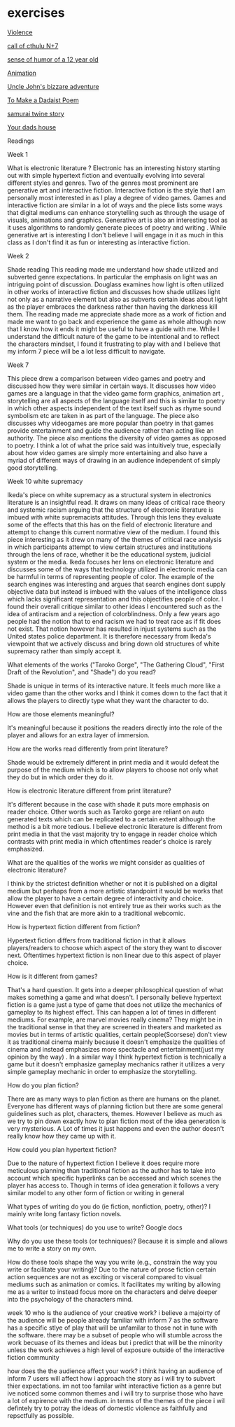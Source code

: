 # exercises

[Violence](https://gilded-peaceful-clownfish.glitch.me/)

[call of cthulu N+7](https://abalone-east-secure.glitch.me/)

[sense of humor of a 12 year old](https://singular-gumdrop-b40c11.netlify.app/)

[Animation](https://lush-incongruous-athlete.glitch.me/)

[Uncle John's bizzare adventure](https://magical-griffin-f2278a.netlify.app/)

 [To Make a Dadaist Poem](https://melted-chestnut-freeze.glitch.me)

[samurai twine story](https://idyllic-palmier-eae826.netlify.app/)

[Your dads house](https://ornate-mousse-fd2306.netlify.app)


Readings 

Week 1

What is electronic literature ?
Electronic has an interesting history starting out with simple hypertext fiction and eventually evolving into several different styles and genres. Two of the genres most prominent are generative art and interactive fiction. Interactive fiction is the style that I am personally most interested in as I play a degree of video games. Games and interactive fiction are similar in a lot of ways and  the piece lists some ways that digital mediums can enhance storytelling such as through the usage of visuals, animations and graphics. Generative art is also an interesting tool as it uses algorithms to randomly generate pieces of poetry and  writing . While generative art is interesting I don't believe I will engage in it as much in this class as I don't find it as fun or interesting as interactive fiction. 



Week 2

Shade reading 
This reading made me understand how shade utilized and subverted genre expectations. In particular the emphasis on light was an intriguing point of discussion. Douglass examines how light is often utilized in other works of interactive fiction and discusses how shade utilizes light not only as a narrative element but also as subverts certain ideas about light as the player embraces the darkness rather than having the darkness kill them.
The reading made me appreciate shade more as a work of fiction and made me want to go back and experience the game as whole although now that I know how it ends it might be useful to have a guide with me. While I understand the difficult nature of the game to be intentional and to reflect the characters mindset, I found it frustrating to play with and I believe that my inform 7 piece will be a lot less difficult to navigate.



Week 7

This piece drew a comparison between video games and poetry and discussed how they were similar in certain ways. It discusses how video games are a language in that the video game form graphics, animation art , storytelling are all aspects of the language itself and this is similar to poetry in which other aspects independent of the text itself such as rhyme sound symbolism etc are taken in as part of the language. The piece also discusses why videogames are more popular than poetry in that games provide entertainment and guide the audience rather than acting like an authority. The piece also mentions the diversity of video games as opposed to poetry. I think a lot of what the price said was intuitively true, especially about how video games are simply more entertaining and also have a myriad of different ways of drawing in an audience independent of simply good storytelling.




Week 10 white supremacy  

Ikeda's piece on white supremacy as a structural system in electronics literature is an insightful read. It draws on many ideas of critical race theory and systemic racism arguing that the structure of electronic literature is imbued with white supremacists attitudes. Through this lens they evaluate some of the effects that this has on the field of electronic literature and attempt to change this current normative view of the medium. I found this piece interesting as it drew on many of the themes of critical race analysis in which participants attempt to view certain structures and institutions through the lens of race, whether it be the educational system, judicial system or the media. Ikeda focuses her lens on electronic literature and discusses some of the ways that technology utilized in electronic media can be harmful in terms of representing people of color. The example of the search engines was interesting and argues that search engines dont supply objective data but instead is imbued with the values of the intelligence class which lacks significant representation and this objectifies people of color. I found their overall critique similar to other ideas I encountered such as the idea of antiracism and a rejection of colorblindness. Only a few years ago people had the notion that to end racism we had to treat race as if fit does not exist. That notion however has resulted in injust systems such as the United states police department. It is therefore necessary from Ikeda's viewpoint that we actively discuss and bring down old structures of white supremacy rather than simply accept it.















What elements of the works ("Taroko Gorge", "The Gathering Cloud", "First Draft of the Revolution", and "Shade") do you read?

Shade is unique in terms of its interactive nature. It feels much more like a video game than the other works and I think it comes down to the fact that it allows the players to directly type what they want the character to do.

How are those elements meaningful?

It's meaningful because it positions the readers directly into the role of the player and allows for an extra layer of immersion.


How are the works read differently from print literature?

Shade would be extremely different in print media and it would defeat the purpose of the medium which is to allow players to choose not only what they do but in which order they do it.


How is electronic literature different from print literature?

It's different because in the case with shade it puts more emphasis on reader choice. Other words such as Taroko gorge are reliant on auto generated texts which can be replicated to a certain extent although the method is a bit more tedious. I believe electronic  literature is different from print media in that the vast majority try to engage in reader choice which contrasts with print media in which oftentimes reader's choice is rarely emphasized.



What are the qualities of the works we might consider as qualities of electronic literature?

I think by the strictest definition whether or not it is published on a digital medium but perhaps from a more artistic standpoint it would be works that allow the player to have a certain degree of interactivity and choice. However even that definition is not entirely true as their works such as the vine and the fish that are more akin to a traditional webcomic.



How is hypertext fiction different from fiction?

Hypertext fiction differs from traditional fiction in that it allows players/readers to choose which aspect of the story they want to discover next. Oftentimes hypertext fiction is non linear due to this aspect of player choice. 


How is it different from games?

That's a hard question. It gets into a deeper philosophical question of what makes something a game and what doesn't. I personally believe hypertext fiction is a game just a type of game that does not utilize the mechanics of gameplay to its highest effect. This can happen a lot of times in different mediums. For example, are marvel movies really cinema? They might be in the traditional sense in that they are screened in theaters and marketed as movies but in terms of artistic qualities, certain people(Scorsese) don't view it as traditional cinema mainly because it doesn't emphasize the qualities of cinema and instead emphasizes more spectacle and entertainment(just my opinion by the way) . In a similar way I think hypertext fiction is technically a game but it doesn't emphasize gameplay mechanics rather it utilizes a very simple gameplay mechanic in order to emphasize the storytelling. 

How do you plan fiction?


There are as many ways to plan fiction as there are humans on the planet. Everyone has different ways of planning fiction but there are some general guidelines such as plot, characters, themes. However I believe as much as we try to pin down exactly how to plan fiction most of the idea generation is very mysterious. A Lot of times it just happens and even the author doesn't really know how they came up with it. 

How could you plan hypertext fiction?

Due to the nature of hypertext fiction I believe it does require more meticulous planning than traditional fiction as the author has to take into account which specific hyperlinks can be accessed and which scenes the player has access to. Though in terms of idea generation it follows a very similar model to any other form of fiction or writing in general 




What types of writing do you do (ie fiction, nonfiction, poetry, other)?
I mainly write long fantasy fiction novels.

What tools (or techniques) do you use to write?
Google docs

Why do you use these tools (or techniques)?
Because it is simple and allows me to write a story on my own.

How do these tools shape the way you write (e.g., constrain the way you write or facilitate your writing)?
Due to the nature of prose fiction certain action sequences are not as exciting or visceral compared to visual mediums such as animation or comics. It facilitates my writing by allowing me as a writer to instead focus more on the characters and delve deeper into the psychology of the characters mind.




week 10
who is the audience of your creative work?
i believe a majoirty of the audience will be people already familiar with inform  7 as the software has a specific stlye of play that will be unfamilar to those not in tune with the software. there may be a subset of people who will stumble across the work becuase of its themes and ideas but i predict that will be the minority unless the work achieves a high level of exposure outside of the interactive fiction community

how does the the audience affect your work?
i think having an audience of inform 7 users will affect how i approach the story as i will try to subvert thier expectations. im not too familar wiht interactive fiction  as a genre but ive noticed some common themes and i will try to surprise those who have a lot of  expirence with the medium. in terms of the themes of the piece
i wil defintely try to potray the ideas of domestic violence as faithfully and repsctfully as possible. 
